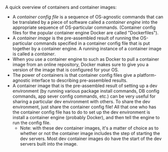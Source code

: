 A quick overview of containers and container images:

- A *container config file* is a sequence of OS-agnostic commands that can be translated by a piece of software called a *container engine* into the appropriate sequence of OS-particular commands. (Container config files for the popular container engine Docker are called "Dockerfiles").
- A *container image* is the pre-assembled result of running the OS-particular commands specified in a container config file that is put together by a container engine. A running instance of a container image is called a *container*.
- When you use a container engine to such as Docker to pull a container image from an online repository, Docker makes sure to give you a version of the image that is configured for your OS.
- The power of containers is that container config files give a platform-agnostic interface to describing pre-assembled results.
- A container image that is the pre-assembled result of setting up a dev environment (by running various package install commands, DB config commands, app sever config commands, etc.) can be very useful for sharing a particular dev environment with others. To share the dev environment, just share the container config file! All that one who has the container config file has to do to set up the dev environment is install a container engine (probably Docker), and then tell the engine to run the config file.
  - Note: with these dev container images, it's a matter of choice as to whether or not the container image includes the step of starting the dev servers. Most dev container images do have the start of the dev servers built into the image.  

